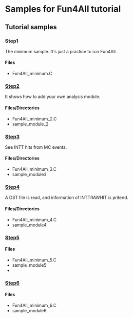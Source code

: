 # Samples for Fun4All tutorial

## Tutorial samples

### Step1
The minimum sample. It's just a practice to run Fun4All.

#### Files
- Fun4All_minimum.C

### [Step2](./sample_module_2/README.md)
It shows how to add your own analysis module.

#### Files/Directories
- Fun4All_minimum_2.C
- sample_module_2

### [Step3](./sample_module_3/README.md)
See INTT hits from MC events.

#### Files/Directories
- Fun4All_minimum_3.C
- sample_module3

### [Step4](./sample_module_4/README.md)
A DST file is read, and information of INTTRAWHIT is pritend.

#### Files/Directories
- Fun4All_minimum_4.C
- sample_module4

### [Step5](./sample_module_5/README.md)

#### Files
- Fun4All_minimum_5.C
- sample_module5
- 
### [Step6](./sample_module_6/README.md)

#### Files
- Fun4All_minimum_6.C
- sample_module6
